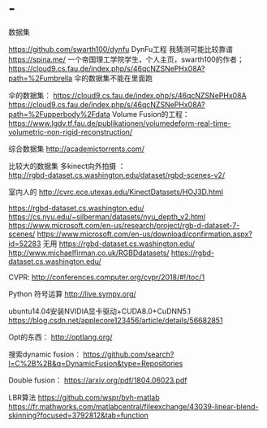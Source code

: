 # -
数据集

https://github.com/swarth100/dynfu    DynFu工程 我猜测可能比较靠谱
https://spina.me/    一个帝国理工学院学生，个人主页，swarth100的作者； 
https://cloud9.cs.fau.de/index.php/s/46qcNZSNePHx08A?path=%2Fumbrella  伞的数据集不能在里面跑 


伞的数据集： 
https://cloud9.cs.fau.de/index.php/s/46qcNZSNePHx08A 
https://cloud9.cs.fau.de/index.php/s/46qcNZSNePHx08A?path=%2Fupperbody%2Fdata
Volume Fusion的工程： 
https://www.lgdv.tf.fau.de/publikationen/volumedeform-real-time-volumetric-non-rigid-reconstruction/ 

综合数据集
http://academictorrents.com/

比较大的数据集  多kinect向外拍摄 ：  
http://rgbd-dataset.cs.washington.edu/dataset/rgbd-scenes-v2/


室内人的
http://cvrc.ece.utexas.edu/KinectDatasets/HOJ3D.html

https://rgbd-dataset.cs.washington.edu/
https://cs.nyu.edu/~silberman/datasets/nyu_depth_v2.html
https://www.microsoft.com/en-us/research/project/rgb-d-dataset-7-scenes/ 
https://www.microsoft.com/en-us/download/confirmation.aspx?id=52283 无用
https://rgbd-dataset.cs.washington.edu/
http://www.michaelfirman.co.uk/RGBDdatasets/
https://rgbd-dataset.cs.washington.edu/

CVPR: 
http://conferences.computer.org/cvpr/2018/#!/toc/1

Python 符号运算
http://live.sympy.org/

ubuntu14.04安装NVIDIA显卡驱动+CUDA8.0+CuDNN5.1
https://blog.csdn.net/applecore123456/article/details/56682851

Opt的东西： 
http://optlang.org/

搜索dynamic fusion： 
https://github.com/search?l=C%2B%2B&q=DynamicFusion&type=Repositories  

Double fusion： 
https://arxiv.org/pdf/1804.06023.pdf 

LBR算法 
https://github.com/wspr/bvh-matlab
https://fr.mathworks.com/matlabcentral/fileexchange/43039-linear-blend-skinning?focused=3792812&tab=function

